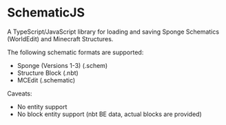 # SchematicJS
A TypeScript/JavaScript library for loading and saving Sponge Schematics (WorldEdit) and Minecraft Structures.

The following schematic formats are supported:

* Sponge (Versions 1-3) (.schem)
* Structure Block (.nbt)
* MCEdit (.schematic)

Caveats:

* No entity support
* No block entity support (nbt BE data, actual blocks are provided)
